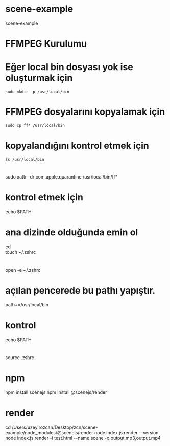 # scene-example
scene-example
# FFMPEG Kurulumu
# Eğer local bin dosyası yok ise oluşturmak için
    sudo mkdir -p /usr/local/bin
# FFMPEG dosyalarını kopyalamak için 
    sudo cp ff* /usr/local/bin
# kopyalandığını kontrol etmek için
    ls /usr/local/bin
# 
sudo xattr -dr com.apple.quarantine /usr/local/bin/ff*
# kontrol etmek için
echo $PATH

#  ana dizinde olduğunda emin ol
cd  
touch ~/.zshrc
#
open -e ~/.zshrc
# açılan pencerede bu pathı yapıştır.
path+=/usr/local/bin
# kontrol
echo $PATH
# 
source .zshrc

# npm 
 npm install scenejs
 npm install @scenejs/render

# render 
cd /Users/uzeyirozcan/Desktop/zcn/scene-example/node_modules/@scenejs/render
node index.js render --version
node index.js render -i test.html --name scene -o output.mp3,output.mp4